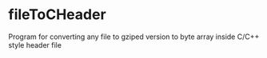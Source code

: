 # fileToCHeader
Program for converting any file to gziped version to byte array inside C/C++ style header file 
